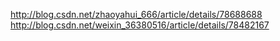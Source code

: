 http://blog.csdn.net/zhaoyahui_666/article/details/78688688
http://blog.csdn.net/weixin_36380516/article/details/78482167